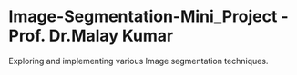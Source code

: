 # Image-Segmentation-Mini_Project - Prof. Dr.Malay Kumar
Exploring and implementing various Image segmentation techniques.
